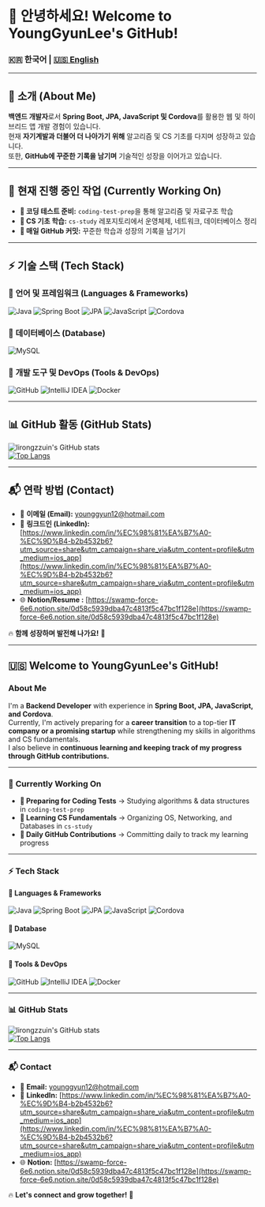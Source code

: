 # 👋 안녕하세요! Welcome to YoungGyunLee's GitHub!

### 🇰🇷 한국어 | [🇺🇸 English](#-welcome-to-younggyunlees-github)

---

## 📌 소개 (About Me)
**백엔드 개발자**로서 **Spring Boot, JPA, JavaScript 및 Cordova**를 활용한 웹 및 하이브리드 앱 개발 경험이 있습니다.  
현재 **자기계발과 더불어 더 나아가기 위해** 알고리즘 및 CS 기초를 다지며 성장하고 있습니다.  
또한, **GitHub에 꾸준한 기록을 남기며** 기술적인 성장을 이어가고 있습니다.  

---

## 🚀 현재 진행 중인 작업 (Currently Working On)
- **📝 코딩 테스트 준비:** `coding-test-prep`을 통해 알고리즘 및 자료구조 학습  
- **📖 CS 기초 학습:** `cs-study` 레포지토리에서 운영체제, 네트워크, 데이터베이스 정리  
- **🌱 매일 GitHub 커밋:** 꾸준한 학습과 성장의 기록을 남기기  

---

## ⚡ 기술 스택 (Tech Stack)
### 🔹 **언어 및 프레임워크 (Languages & Frameworks)**
![Java](https://img.shields.io/badge/java-%23ED8B00.svg?style=for-the-badge&logo=java&logoColor=white)
![Spring Boot](https://img.shields.io/badge/springboot-%236DB33F.svg?style=for-the-badge&logo=springboot&logoColor=white)
![JPA](https://img.shields.io/badge/jpa-%2320232a.svg?style=for-the-badge&logo=hibernate&logoColor=white)
![JavaScript](https://img.shields.io/badge/javascript-%23F7DF1E.svg?style=for-the-badge&logo=javascript&logoColor=black)
![Cordova](https://img.shields.io/badge/apache%20cordova-%2355524F.svg?style=for-the-badge&logo=apachecordova&logoColor=white)

### 🔹 **데이터베이스 (Database)**
![MySQL](https://img.shields.io/badge/mysql-%2300f.svg?style=for-the-badge&logo=mysql&logoColor=white)

### 🔹 **개발 도구 및 DevOps (Tools & DevOps)**
![GitHub](https://img.shields.io/badge/github-%23121011.svg?style=for-the-badge&logo=github&logoColor=white)
![IntelliJ IDEA](https://img.shields.io/badge/IntelliJ-000000.svg?style=for-the-badge&logo=intellij-idea&logoColor=white)
![Docker](https://img.shields.io/badge/docker-%230db7ed.svg?style=for-the-badge&logo=docker&logoColor=white)

---

## 📊 GitHub 활동 (GitHub Stats)
![lirongzzuin's GitHub stats](https://github-readme-stats.vercel.app/api?username=lirongzzuin&show_icons=true&theme=gruvbox)  
[![Top Langs](https://github-readme-stats.vercel.app/api/top-langs/?username=lirongzzuin&layout=compact&theme=gruvbox_light&langs_count=3)](https://github.com/anuraghazra/github-readme-stats)  

---

## 📬 연락 방법 (Contact)
- 📧 **이메일 (Email):** [younggyun12@hotmail.com](mailto:younggyun12@hotmail.com)  
- 💼 **링크드인 (LinkedIn):** [https://www.linkedin.com/in/%EC%98%81%EA%B7%A0-%EC%9D%B4-b2b4532b6?utm_source=share&utm_campaign=share_via&utm_content=profile&utm_medium=ios_app](https://www.linkedin.com/in/%EC%98%81%EA%B7%A0-%EC%9D%B4-b2b4532b6?utm_source=share&utm_campaign=share_via&utm_content=profile&utm_medium=ios_app)  
- 🌐 **Notion/Resume :** [https://swamp-force-6e6.notion.site/0d58c5939dba47c4813f5c47bc1f128e](https://swamp-force-6e6.notion.site/0d58c5939dba47c4813f5c47bc1f128e)  

🔥 **함께 성장하며 발전해 나가요!** 🚀  

---

## 🇺🇸 **Welcome to YoungGyunLee's GitHub!**

### **About Me**
I'm a **Backend Developer** with experience in **Spring Boot, JPA, JavaScript, and Cordova**.  
Currently, I'm actively preparing for a **career transition** to a top-tier **IT company or a promising startup** while strengthening my skills in algorithms and CS fundamentals.  
I also believe in **continuous learning and keeping track of my progress through GitHub contributions.**  

---

### 🚀 **Currently Working On**
- **📝 Preparing for Coding Tests** → Studying algorithms & data structures in `coding-test-prep`  
- **📖 Learning CS Fundamentals** → Organizing OS, Networking, and Databases in `cs-study`  
- **🌱 Daily GitHub Contributions** → Committing daily to track my learning progress  

---

### ⚡ **Tech Stack**
#### 🔹 **Languages & Frameworks**
![Java](https://img.shields.io/badge/java-%23ED8B00.svg?style=for-the-badge&logo=java&logoColor=white)
![Spring Boot](https://img.shields.io/badge/springboot-%236DB33F.svg?style=for-the-badge&logo=springboot&logoColor=white)
![JPA](https://img.shields.io/badge/jpa-%2320232a.svg?style=for-the-badge&logo=hibernate&logoColor=white)
![JavaScript](https://img.shields.io/badge/javascript-%23F7DF1E.svg?style=for-the-badge&logo=javascript&logoColor=black)
![Cordova](https://img.shields.io/badge/apache%20cordova-%2355524F.svg?style=for-the-badge&logo=apachecordova&logoColor=white)

#### 🔹 **Database**
![MySQL](https://img.shields.io/badge/mysql-%2300f.svg?style=for-the-badge&logo=mysql&logoColor=white)

#### 🔹 **Tools & DevOps**
![GitHub](https://img.shields.io/badge/github-%23121011.svg?style=for-the-badge&logo=github&logoColor=white)
![IntelliJ IDEA](https://img.shields.io/badge/IntelliJ-000000.svg?style=for-the-badge&logo=intellij-idea&logoColor=white)
![Docker](https://img.shields.io/badge/docker-%230db7ed.svg?style=for-the-badge&logo=docker&logoColor=white)

---

### 📊 **GitHub Stats**
![lirongzzuin's GitHub stats](https://github-readme-stats.vercel.app/api?username=lirongzzuin&show_icons=true&theme=gruvbox)  
[![Top Langs](https://github-readme-stats.vercel.app/api/top-langs/?username=lirongzzuin&layout=compact&theme=gruvbox_light&langs_count=3)](https://github.com/anuraghazra/github-readme-stats)  

---

### 📬 **Contact**
- 📧 **Email:** [younggyun12@hotmail.com](mailto:younggyun12@hotmail.com) 
- 💼 **LinkedIn:** [https://www.linkedin.com/in/%EC%98%81%EA%B7%A0-%EC%9D%B4-b2b4532b6?utm_source=share&utm_campaign=share_via&utm_content=profile&utm_medium=ios_app](https://www.linkedin.com/in/%EC%98%81%EA%B7%A0-%EC%9D%B4-b2b4532b6?utm_source=share&utm_campaign=share_via&utm_content=profile&utm_medium=ios_app)  
- 🌐 **Notion:** [https://swamp-force-6e6.notion.site/0d58c5939dba47c4813f5c47bc1f128e](https://swamp-force-6e6.notion.site/0d58c5939dba47c4813f5c47bc1f128e)  

🔥 **Let's connect and grow together!** 🚀  
